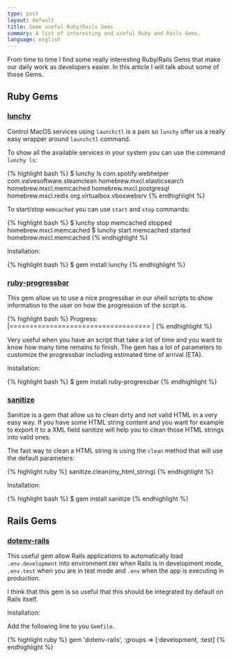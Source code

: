 ```yaml
---
type: post
layout: default
title: Some useful Ruby/Rails Gems
summary: A list of interesting and useful Ruby and Rails Gems.
language: english
---
```


From time to time I find some really interesting Ruby/Rails Gems that make our daily work as developers easier. In this article I will talk about some of those Gems.

## Ruby Gems

### [lunchy][lunchy]

Control MacOS services using `launchctl` is a pain so `lunchy` offer us a really easy wrapper around `launchctl` command.

To show all the available services in your system you can use the command `lunchy ls`:

{% highlight bash %}
$ lunchy ls
com.spotify.webhelper
com.valvesoftware.steamclean
homebrew.mxcl.elasticsearch
homebrew.mxcl.memcached
homebrew.mxcl.postgresql
homebrew.mxcl.redis
org.virtualbox.vboxwebsrv
{% endhighlight %}

To start/stop `memcached` you can use `start` and `stop` commands:

{% highlight bash %}
$ lunchy stop memcached
stopped homebrew.mxcl.memcached
$ lunchy start memcached
started homebrew.mxcl.memcached
{% endhighlight %}

Installation:

{% highlight bash %}
$ gem install lunchy
{% endhighlight %}

### [ruby-progressbar][ruby-progressbar]

This gem allow us to use a nice progressbar in our shell scripts to show information to the user on how the progression of the script is.

{% highlight bash %}
Progress: |===================================                 |
{% endhighlight %}

Very useful when you have an script that take a lot of time and you want to know how many time remains to finish. The gem has a lot of parameters to customize the progressbar including estimated time of arrival (ETA).

Installation:

{% highlight bash %}
$ gem install ruby-progressbar
{% endhighlight %}

### [sanitize][sanitize]

Sanitize is a gem that allow us to clean dirty and not valid HTML in a very easy way. If you have some HTML string content and you want for example to export it to a XML field sanitize will help you to clean those HTML strings into valid ones.

The fast way to clean a HTML string is using the `clean` method that will use the default parameters:

{% highlight ruby %}
sanitize.clean(my_html_string)
{% endhighlight %}

Installation:

{% highlight bash %}
$ gem install sanitize
{% endhighlight %}


## Rails Gems

### [dotenv-rails][dotenv-rails]

This useful gem allow Rails applications to automatically load `.env.development` into environment `ENV` when Rails is in development mode, `.env.test` when you are in test mode and `.env` when the app is executing in production.

I think that this gem is so useful that this should be integrated by default on Rails itself.

Installation:

Add the following line to you `Gemfile`.

{% highlight ruby %}
gem 'dotenv-rails', :groups => [:development, :test]
{% endhighlight %}

[lunchy]: https://github.com/mperham/lunchy
[ruby-progressbar]: https://github.com/jfelchner/ruby-progressbar
[sanitize]: https://github.com/rgrove/sanitize
[dotenv-rails]: https://github.com/bkeepers/dotenv
